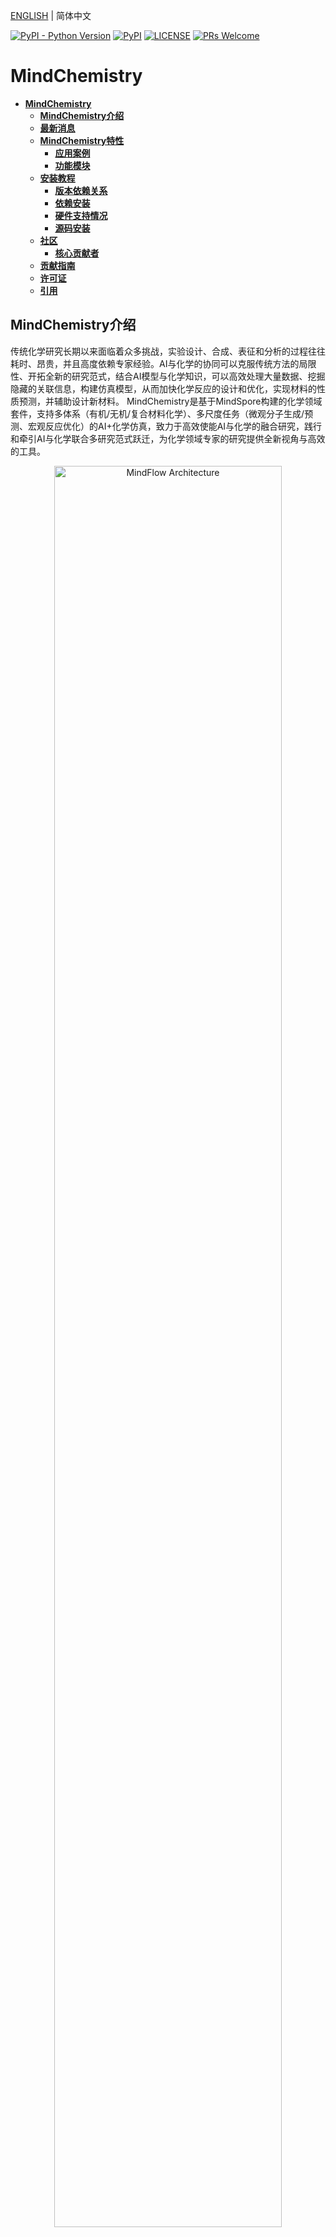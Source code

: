 [ENGLISH](README.md) | 简体中文

[![PyPI - Python Version](https://img.shields.io/pypi/pyversions/mindspore.svg)](https://pypi.org/project/mindspore)
[![PyPI](https://badge.fury.io/py/mindspore.svg)](https://badge.fury.io/py/mindspore)
[![LICENSE](https://img.shields.io/github/license/mindspore-ai/mindspore.svg?style=flat-square)](https://github.com/mindspore-ai/mindspore/blob/master/LICENSE)
[![PRs Welcome](https://img.shields.io/badge/PRs-welcome-brightgreen.svg?style=flat-square)](https://gitee.com/mindspore/mindscience/pulls)

# **MindChemistry**

- [**MindChemistry**](#mindchemistry)
  - [**MindChemistry介绍**](#mindchemistry介绍)
  - [**最新消息**](#最新消息)
  - [**MindChemistry特性**](#mindchemistry特性)
    - [**应用案例**](#应用案例)
    - [**功能模块**](#功能模块)
  - [**安装教程**](#安装教程)
    - [**版本依赖关系**](#版本依赖关系)
    - [**依赖安装**](#依赖安装)
    - [**硬件支持情况**](#硬件支持情况)
    - [**源码安装**](#源码安装)
  - [**社区**](#社区)
    - [**核心贡献者**](#核心贡献者)
  - [**贡献指南**](#贡献指南)
  - [**许可证**](#许可证)
  - [**引用**](#引用)

## **MindChemistry介绍**

传统化学研究长期以来面临着众多挑战，实验设计、合成、表征和分析的过程往往耗时、昂贵，并且高度依赖专家经验。AI与化学的协同可以克服传统方法的局限性、开拓全新的研究范式，结合AI模型与化学知识，可以高效处理大量数据、挖掘隐藏的关联信息，构建仿真模型，从而加快化学反应的设计和优化，实现材料的性质预测，并辅助设计新材料。
MindChemistry是基于MindSpore构建的化学领域套件，支持多体系（有机/无机/复合材料化学）、多尺度任务（微观分子生成/预测、宏观反应优化）的AI+化学仿真，致力于高效使能AI与化学的融合研究，践行和牵引AI与化学联合多研究范式跃迁，为化学领域专家的研究提供全新视角与高效的工具。

<div align=center><img src="./docs/mindchemistry_archi_cn.png" alt="MindFlow Architecture" width="85%"/></div>



## **最新消息**

- `2023.06.16` 2023年6月16日 MindChemistry 0.1.0-alpha版本发布。



## **MindChemistry特性**

### **应用案例**

- **分子生成**：
  - **体系**：无机化学
  - **数据**：高熵合金数据集。高熵合金数据集中包含了已知高熵合金的组分以及热动力学性质等信息，提供金属组分类型及组分比例，以及居里温度、磁致伸缩等热动力学性质信息。
  - **任务**：高熵合金组分设计。我们集成了基于主动学习进行高熵合金设计的方法[1]，设计热膨胀系数极低的高熵合金组分。在主动学习流程中，首先基于AI模型生成候选的高熵合金组分，并基于预测模型和热动力学计算预测热膨胀系数对候选组分进行筛选，最终需要研究者基于实验验证确定最终的高熵合金组分。
<div align=center><img src="./docs/high-alloy_cn.png" alt="high-alloy" width="75%"/></div>

- **分子预测**:
  - **体系**：有机化学
  - **数据**：<u>R</u>evised <u>M</u>olecular <u>D</u>ynamics <u>17</u>(rMD17)数据集。rMD17数据集包含了多种有机化合物的分子动力学性质，提供化合物的原子位置、原子数等描述信息以及能量、力场等性质信息。
  - **任务**：分子能量预测。我们集成了NequIP模型[2]，根据分子体系中各原子的位置与原子数信息构建图结构描述，基于等变计算与图神经网络，计算出分子体系能量。
<div align=center><img src="./docs/nequip_cn.png" alt="nequip" width="75%"/></div>


### **功能模块**
- **等变计算库**
  - **简介**：对称性是科学领域的重要性质。等变神经网络以具有物理意义表征刻画化合物体系输入，并使得输入与输出在空间平移、旋转和反演等变换中具有等变性。使用等变神经网络来对科学场景建模可以提高数据的表征效率和模型的训练效率。
  - **核心模块**：等变计算库中集成了不可约表示、球谐函数以及张量积等基础模块，实现底层逻辑与运算过程，并基于基础模块构建了等变激活层、等变线性层和等变卷积层等神经网络层，可以更方便地调用从而构建等变神经网络。
<div align=center><img src="./docs/e3_cn.png" alt="等变计算库" width="75%"/></div>


## **安装教程**

### **版本依赖关系**

由于MindChemistry与MindSpore有依赖关系，请根据下表中所指示的对应关系，在[MindSpore下载页面](https://www.mindspore.cn/versions)下载并安装对应的whl包。

| MindChemistry | 分支   | MindSpore  | Python |
| :------------ | :----- | :--------  | :----- |
| master        | master |      \     | >=3.7  |
| 0.1.0         | 0.1.0  | ==2.0.0rc1 | >=3.7  |


### **依赖安装**

```bash
pip install -r requirements.txt
```

### **硬件支持情况**

| 硬件平台      | 操作系统        | 状态 |
| :------------ | :-------------- | :--- |
| Ascend 910    | Ubuntu-x86      | ✔️ |
|               | Ubuntu-aarch64  | ✔️ |
|               | EulerOS-aarch64 | ✔️ |
|               | CentOS-x86      | ✔️ |
|               | CentOS-aarch64  | ✔️ |
| GPU CUDA 11.1 | Ubuntu-x86      | ✔️ |



### **源码安装**

```bash
git clone https://gitee.com/mindspore/mindscience.git
cd {PATH}/mindscience/MindChemistry
```

- **昇腾Ascend后端**

```bash
bash build.sh -e ascend
```

- **GPU后端**

```bash
export CUDA_PATH={your_cuda_path}
bash build.sh -e gpu
```

- **安装编译所得whl包**

```bash
cd {PATH}/mindscience/MindChemistry/output
pip install mindchemistry_*.whl
```

## **社区**

### **核心贡献者**
感谢以下开发者做出的贡献：

yufan, wangzidong, liuhongsheng, gongyue, gengchenhua, linghejing, yanchaojie

## **贡献指南**

- 如何贡献您的代码，请点击此处查看：[贡献指南](https://gitee.com/mindspore/mindscience/blob/master/CONTRIBUTION.md)

## **许可证**

[Apache License 2.0](http://www.apache.org/licenses/LICENSE-2.0)


## **引用**

[1] Batzner S, Musaelian A, Sun L, et al. E(3)-equivariant graph neural networks for data-efficient and accurate interatomic potentials[J]. Nature communications, 2022, 13(1): 2453.

[2] Rao Z, Tung P Y, Xie R, et al. Machine learning-enabled high-entropy alloy discovery[J]. Science, 2022, 378(6615): 78-85.